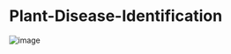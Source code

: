 # Plant-Disease-Identification

![image](https://drive.google.com/uc?export=view&id=1lsRgF5lBdVGIWjg8wH3cJyacDWie9mJd)

